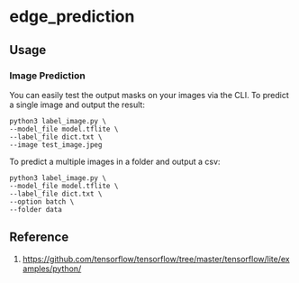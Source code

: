 # edge_prediction

## Usage
### Image Prediction
You can easily test the output masks on your images via the CLI.
To predict a single image and output the result:
```
python3 label_image.py \
--model_file model.tflite \
--label_file dict.txt \
--image test_image.jpeg
```
To predict a multiple images in a folder and output a csv:
```
python3 label_image.py \
--model_file model.tflite \
--label_file dict.txt \
--option batch \
--folder data
```

## Reference
1. https://github.com/tensorflow/tensorflow/tree/master/tensorflow/lite/examples/python/

